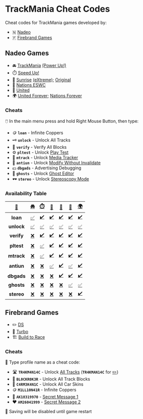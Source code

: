# TrackMania Cheat Codes
Cheat codes for TrackMania games developed by:
- 🇳 [Nadeo](#nadeo-games)
- 🇫 [Firebrand Games](#firebrand-games)

## Nadeo Games
- 🚘 [TrackMania](https://nadeo.fandom.com/wiki/TrackMania_(game)) [(Power Up!)](https://nadeo.fandom.com/wiki/TrackMania:_Power_Up!)
- ⏱️ [Speed Up!](https://nadeo.fandom.com/wiki/TrackMania:_Speed_Up!)
- 🌅 [Sunrise](https://nadeo.fandom.com/wiki/TrackMania_Sunrise) [(eXtreme);](https://nadeo.fandom.com/wiki/TrackMania_Sunrise_eXtreme) [Original](https://nadeo.fandom.com/wiki/TrackMania_Original)
- 🏁 [Nations ESWC](https://nadeo.fandom.com/wiki/TrackMania_Nations_ESWC)
- 🎨 [United](https://nadeo.fandom.com/wiki/TrackMania_United)
- 🌍 [United Forever;](https://nadeo.fandom.com/wiki/TrackMania_United_Forever) [Nations Forever](https://nadeo.fandom.com/wiki/TrackMania_Nations_Forever)

### Cheats
🖱️ In the main menu press and hold Right Mouse Button, then type:

- 🪙 **` loan `** - Infinite Coppers
- 🗝️ **`unlock`** - Unlock All Tracks
- 🧊 **`verify`** - Verify All Blocks
- ⚙️ **`pltest`** - Unlock [Play Test](# "Settings button")
- 🎥 **`mtrack`** - Unlock [Media Tracker](# "Editor button")
- 🚩 **`antiun`** - Unlock [Modify Without Invalidate](# "Editor button (tiny red/green left-bottom square)")
- 💵 **`dbgads`** - Advertising Debugging
- 👻 **`ghosts`** - Unlock [Ghost Editor](# "Editor button")
- 🕶️ **`stereo`** - Unlock [Stereoscopy Mode](# "Top bar button")

### Availability Table
| [📜](# "Cheat Code") | [🚘](# "TrackMania (Power Up!)") | [⏱️](# "TrackMania: Speed Up!") | [🌅](# "TrackMania Sunrise (eXtreme); TrackMania Original") | [🏁](# "TrackMania Nations ESWC") | [🎨](# "TrackMania United") | [🌍](# "TrackMania United Forever; TrackMania Nations Forever") |
| :--------: | :-: | :-: | :-: | :-: | :-: | :-: |
| **loan**   | [✅](# "Available") | [✔️](# "Available, but useless") | [✔️](# "Available, but useless") | [✔️](# "Available, but useless") | [✔️](# "Available, but useless") | [✔️](# "Available, but useless") |
| **unlock** | [✅](# "Available") | [✅](# "Available") | [✅](# "Available") | [✅](# "Available") | [✅](# "Available") | [✅](# "Available") |
| **verify** | [❌](# "Unavailable") | [✔️](# "Available, but useless") | [✔️](# "Available, but useless") | [✔️](# "Available, but useless") | [✔️](# "Available, but useless") | [✔️](# "Available, but useless") |
| **pltest** | [❌](# "Unavailable") | [✅](# "Available") | [✔️](# "Available, but useless") | [✔️](# "Available, but useless") | [✔️](# "Available, but useless") | [✔️](# "Available, but useless") |
| **mtrack** | [❌](# "Unavailable") | [✅](# "Available") | [✔️](# "Available, but useless") | [✔️](# "Available, but useless") | [✔️](# "Available, but useless") | [✔️](# "Available, but useless") |
| **antiun** | [❌](# "Unavailable") | [❌](# "Unavailable") | [✅](# "Available") | [✔️](# "Available, but useless") | [✅](# "Available") | [✔️](# "Available, but useless") |
| **dbgads** | [❌](# "Unavailable") | [❌](# "Unavailable") | [❌](# "Unavailable") | [✔️](# "Available, but useless") | [✔️](# "Available, but useless") | [✔️](# "Available, but useless") |
| **ghosts** | [❌](# "Unavailable") | [❌](# "Unavailable") | [❌](# "Unavailable") | [❌](# "Unavailable") | [✅](# "Available") | [✅](# "Available") |
| **stereo** | [❌](# "Unavailable") | [❌](# "Unavailable") | [❌](# "Unavailable") | [❌](# "Unavailable") | [❌](# "Unavailable") | [✔️](# "Available, but useless") |


## Firebrand Games
- ✏️ [DS](https://nadeo.fandom.com/wiki/TrackMania_DS)
- 🚀 [Turbo](https://nadeo.fandom.com/wiki/TrackMania_Turbo_(2010))
- 🏗 [Build to Race](https://nadeo.fandom.com/wiki/TrackMania:_Build_to_Race)

### Cheats
👤 Type profile name as a cheat code:

- 🛣️ **`TR4KM4N14C`** - Unlock [All Tracks](# "Except Puzzle and Platform tracks for ✏️ and 🚀") (**`TR4KMAN14C`** for [✏️](# "TrackMania DS"))
- 🧩 **`BL0CKR0K3R`** - Unlock All Track Blocks
- 🎨 **`C4RM3K4N1C`** - Unlock All Car Skins
- 🪙 **`M1LL10N41R`** - Infinite Coppers
- 👋 **`AK18319970`** - [Secret Message 1](# "Hi Cheryl, Andrew, William and James!
Thanks for all your support and testing!
I hope you enjoy the game. Adam")
- ❤️ **`AM26041999`** - [Secret Message 2](# "Love to Alex and Chrissie
From Bryan")

💾 Saving will be disabled until game restart
